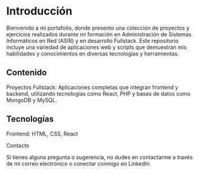 # Introducción
Bienvenido a mi portafolio, donde presento una colección de proyectos y ejercicios realizados durante mi formación en Administración de Sistemas Informáticos en Red (ASIR) y en desarrollo Fullstack. Este repositorio incluye una variedad de aplicaciones web y scripts que demuestran mis habilidades y conocimientos en diversas tecnologías y herramientas.

## Contenido

Proyectos Fullstack: Aplicaciones completas que integran frontend y backend, utilizando tecnologías como  React, PHP y bases de datos como MongoDB y MySQL.

## Tecnologías

Frontend: HTML, CSS, React

Contacto

Si tienes alguna pregunta o sugerencia, no dudes en contactarme a través de mi correo electrónico o conectar conmigo en LinkedIn.
